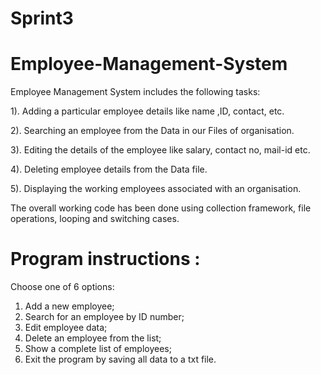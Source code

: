 # Sprint3

# Employee-Management-System

Employee Management System includes the following tasks:

1). Adding a particular employee details like name ,ID, contact, etc.

2). Searching an employee from the Data in our Files of organisation.

3). Editing the details of the employee like salary, contact no, mail-id etc.

4). Deleting employee details from the Data file.

5). Displaying the working employees associated with an organisation.

The overall working code has been done using collection framework, file operations, looping and switching cases.


# Program instructions :
Choose one of 6 options:
1) Add a new employee;
2) Search for an employee by ID number;
3) Edit employee data;
4) Delete an employee from the list;
5) Show a complete list of employees;
6) Exit the program by saving all data to a txt file.
